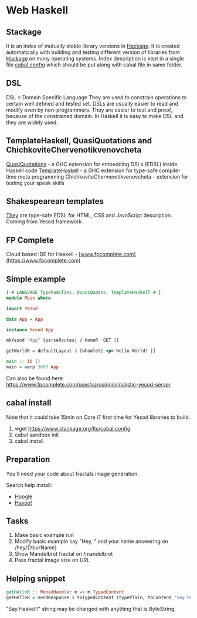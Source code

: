 # Web Haskell

## Stackage

It is an index of mutually stable library versions in [Hackage](http://hackage.haskell.org/). 
It is created automatically with building and testing different version of libraries from [Hackage](http://hackage.haskell.org/) on many operating systems. 
Index description is kept in a single file [cabal.config](https://www.stackage.org/lts/cabal.config) which should be put along with cabal file in same folder.

## DSL

DSL = Domain Specific Language
They are used to constrain operations to certain well defined and tested set. DSLs are usually easier to read and modify even by non-programmers. They are easier to test and proof, because of the constrained domain.
In Haskell it is easy to make DSL and they are widely used.

## TemplateHaskell, QuasiQuotations and ChichkoviteChervenotikvenovcheta

[QuasiQuotations](https://wiki.haskell.org/Quasiquotation) - a GHC extension for embedding DSLs (EDSL) inside Haskell code
[TemplateHaskell](https://wiki.haskell.org/Template_Haskell) - a GHC extension for type-safe compile-time meta programming
ChichkoviteChervenotikvenovcheta - extension for testing your speak skills

## Shakespearean templates

[They](http://www.yesodweb.com/book/shakespearean-templates) are type-safe EDSL for HTML, CSS and JavaScript description. Coming from Yesod framework.

## FP Complete

Cloud based IDE for Haskell - [www.fpcomplete.com](https://www.fpcomplete.com)

## Simple example

```haskell
{-# LANGUAGE TypeFamilies, QuasiQuotes, TemplateHaskell #-}
module Main where

import Yesod

data App = App

instance Yesod App

mkYesod "App" [parseRoutes| / HomeR  GET |]

getWorldR = defaultLayout $ [whamlet| <p> Hello World! |]

main :: IO ()
main = warp 3000 App
```

Can also be found here:  https://www.fpcomplete.com/user/varosi/minimalistic-yesod-server

## cabal install

Note that it could take 15min on Core i7 first time for Yesod libraries to build.

1. wget https://www.stackage.org/lts/cabal.config
2. cabal sandbox init
3. cabal install

## Preparation

You'll need your code about fractals image generation.

Search help install:

* [Hoogle](https://www.haskell.org/hoogle/)
* [Hayoo!](http://hayoo.fh-wedel.de)

## Tasks

1. Make basic example run
2. Modify basic example say "Hey, " and your name answering on /hey/{YourName}
3. Show Mandelbrot fractal on /mandelbrot
4. Pass fractal image size on URL

## Helping snippet

```haskell
getHelloR :: MonadHandler m => m TypedContent
getHelloR = sendResponse $ toTypedContent (typePlain, toContent "Say Haskell!")
```

"Say Haskell!" string may be changed with anything that is ByteString.